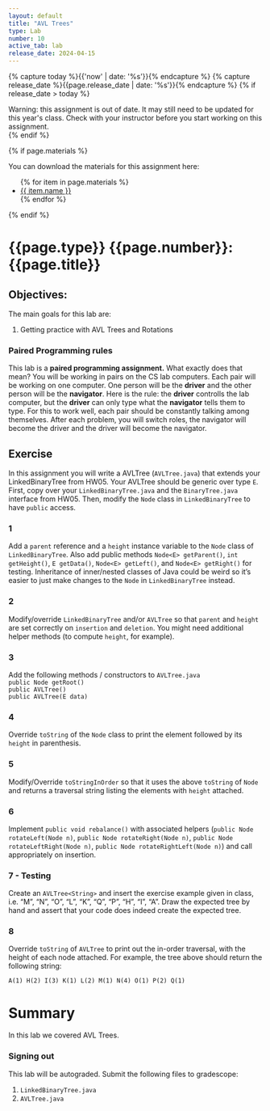 ```yaml
---
layout: default
title: "AVL Trees"
type: Lab
number: 10
active_tab: lab
release_date: 2024-04-15
---
```


<!-- Check whether the assignment is ready to release -->
{% capture today %}{{'now' | date: '%s'}}{% endcapture %}
{% capture release_date %}{{page.release_date | date: '%s'}}{% endcapture %}
{% if release_date > today %} 
<div class="alert alert-danger">
Warning: this assignment is out of date.  It may still need to be updated for this year's class.  Check with your instructor before you start working on this assignment.
</div>
{% endif %}
<!-- End of check whether the assignment is up to date -->


<!-- Check whether the assignment is up to date -->
<!--{% capture this_year %}{{'now' | date: '%Y'}}{% endcapture %}
{% capture due_year %}{{page.due_date | date: '%Y'}}{% endcapture %}
{% if this_year != due_year %} 
<div class="alert alert-danger">
Warning: this assignment is out of date.  It may still need to be updated for this year's class.  Check with your instructor before you start working on this assignment.
</div>
{% endif %}-->
<!-- End of check whether the assignment is up to date -->



{% if page.materials %}
<div class="alert alert-info">
You can download the materials for this assignment here:
<ul>
{% for item in page.materials %}
<li><a href="{{item.url}}">{{ item.name }}</a></li>
{% endfor %}
</ul>

</div>
{% endif %}





{{page.type}} {{page.number}}: {{page.title}}
=============================================================
## Objectives:

The main goals for this lab are:
1. Getting practice with AVL Trees and Rotations


### Paired Programming rules
This lab is a **paired programming assignment.** What exactly does that mean? 
You will be working in pairs on the CS lab computers. Each pair will be working on one computer. One person will be the **driver** and the other person
 will be the **navigator**. Here is the rule: the **driver** controlls the lab computer, but the **driver** can only type what the **navigator** tells 
them to type. For this to work well, each pair should be constantly talking 
among themselves. After each problem, you will switch roles, the navigator will become the driver and the driver will become the navigator.


## Exercise
In this assignment you will write a AVLTree (`AVLTree.java`) that extends your LinkedBinaryTree from HW05.
Your AVLTree should be generic over type `E`. 
First, copy over your `LinkedBinaryTree.java` and the `BinaryTree.java` interface from HW05. 
Then, modify the `Node` class in `LinkedBinaryTree` to have `public` access. 

### 1 
Add a `parent` reference and a `height` instance variable to the `Node` class of 
`LinkedBinaryTree`. Also add public methods `Node<E> getParent()`, `int getHeight()`, `E getData()`, `Node<E> getLeft()`, and `Node<E> getRight()` for testing. 
Inheritance of inner/nested classes of Java could be weird so it’s easier to just make changes
to the `Node` in `LinkedBinaryTree` instead. 

### 2
Modify/override `LinkedBinaryTree` and/or `AVLTree` so that `parent` and `height`
are set correctly on `insertion` and `deletion`. 
You might need additional helper methods (to compute
`height`, for example).

### 3
Add the following methods / constructors to `AVLTree.java`   
`public Node getRoot()`   
`public AVLTree()`  
`public AVLTree(E data)`  

### 4
Override `toString` of the `Node` class to print the element followed by its 
`height` in parenthesis.

### 5
Modify/Override `toStringInOrder` so that it uses the above `toString` of `Node`
and returns a traversal string listing the elements with `height` attached.

### 6
Implement `public void rebalance()` with associated helpers (`public Node rotateLeft(Node n)`, `public Node rotateRight(Node n)`, `public Node rotateLeftRight(Node n)`,
`public Node rotateRightLeft(Node n)`) and call appropriately on insertion.

### 7 - Testing
Create an `AVLTree<String>` and insert the exercise example given in class, i.e. “M”, “N”,
“O”, “L”, “K”, “Q”, “P”, “H”, “I”, “A”. Draw the expected tree by hand and assert that your code does indeed create the expected tree. 

### 8 
Override `toString` of `AVLTree` to print out the in-order traversal, with the height of each
node attached. For example, the tree above should return the following string:

```
A(1) H(2) I(3) K(1) L(2) M(1) N(4) O(1) P(2) Q(1)
```
# Summary

In this lab we covered AVL Trees.

### Signing out
This lab will be autograded. Submit the following files to gradescope:
1. `LinkedBinaryTree.java`
2. `AVLTree.java`
